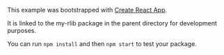 This example was bootstrapped with [Create React App](https://github.com/facebook/create-react-app).

It is linked to the my-rlib package in the parent directory for development purposes.

You can run `npm install` and then `npm start` to test your package.
